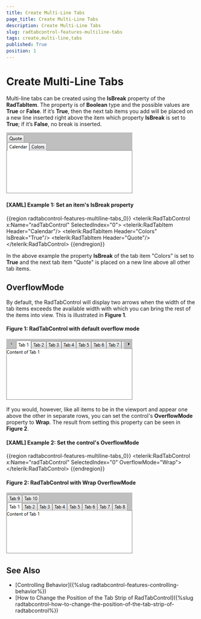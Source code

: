 ```yaml
---
title: Create Multi-Line Tabs
page_title: Create Multi-Line Tabs
description: Create Multi-Line Tabs
slug: radtabcontrol-features-multiline-tabs
tags: create,multi-line,tabs
published: True
position: 1
---
```


# Create Multi-Line Tabs

Multi-line tabs can be created using the __IsBreak__ property of the __RadTabItem__. The property is of __Boolean__ type and the possible values are __True__ or __False__. If it’s __True__, then the next tab items you add will be placed on a new line inserted right above the item which property __IsBreak__ is set to __True__; if it’s __False__, no break is inserted.

![](images/RadTabControl_Figure_00650.png)

#### __[XAML] Example 1: Set an item's IsBreak property__

{{region radtabcontrol-features-multiline-tabs_0}}
	<telerik:RadTabControl x:Name="radTabControl" SelectedIndex="0">
	    <telerik:RadTabItem Header="Calendar"/>
	    <telerik:RadTabItem Header="Colors" IsBreak="True"/>
	    <telerik:RadTabItem Header="Quote"/>
	</telerik:RadTabControl>
{{endregion}}

In the above example the property __IsBreak__ of the tab item "Colors" is set to __True__ and the next tab item "Quote" is placed on a new line above all other tab items.

## OverflowMode

By default, the RadTabControl will display two arrows when the width of the tab items exceeds the available width with which you can bring the rest of the items into view. This is illustrated in **Figure 1**.

#### Figure 1: RadTabControl with default overflow mode

![RadTabControl with default overflow mode](images/Scroll-OverflowMode.png)

If you would, however, like all items to be in the viewport and appear one above the other in separate rows, you can set the control's **OverflowMode** property to **Wrap**. The result from setting this property can be seen in **Figure 2**.

#### __[XAML] Example 2: Set the control's OverflowMode__

{{region radtabcontrol-features-multiline-tabs_0}}
	<telerik:RadTabControl x:Name="radTabControl" SelectedIndex="0" OverflowMode="Wrap">
		<!-- ... -->
	</telerik:RadTabControl>
{{endregion}}

#### Figure 2: RadTabControl with Wrap OverflowMode

![RadTabControl with Wrap OverflowMode](images/Wrap-OverflowMode.png)

## See Also

* [Controlling Behavior]({%slug radtabcontrol-features-controlling-behavior%})
* [How to Change the Position of the Tab Strip of RadTabControl]({%slug radtabcontrol-how-to-change-the-position-of-the-tab-strip-of-radtabcontrol%})